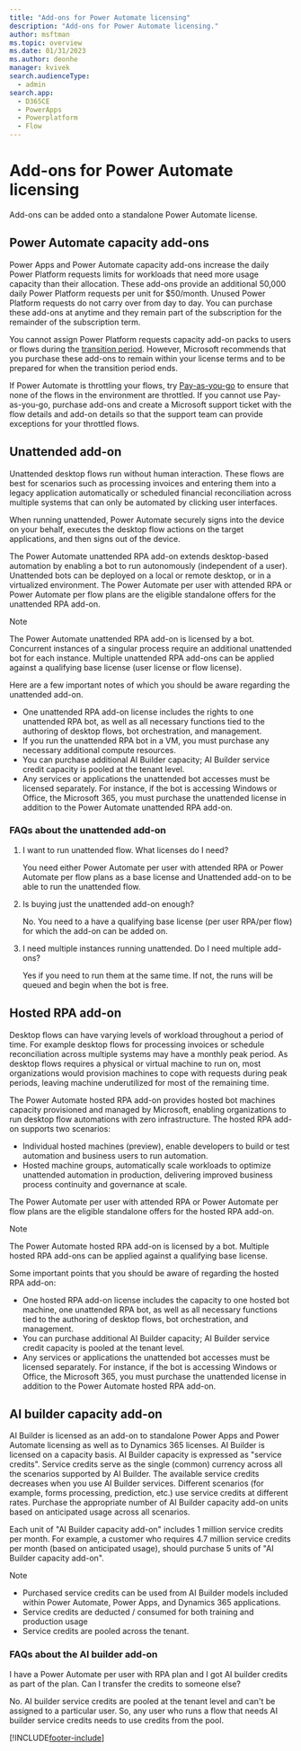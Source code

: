 ```yaml
---
title: "Add-ons for Power Automate licensing"
description: "Add-ons for Power Automate licensing."
author: msftman
ms.topic: overview
ms.date: 01/31/2023
ms.author: deonhe
manager: kvivek
search.audienceType: 
  - admin
search.app:
  - D365CE
  - PowerApps
  - Powerplatform
  - Flow
---
```


# Add-ons for Power Automate licensing

Add-ons can be added onto a standalone Power Automate license.

## Power Automate capacity add-ons

Power Apps and Power Automate capacity add-ons increase the daily Power Platform requests limits for workloads that need more usage capacity than their allocation. These add-ons provide an additional 50,000 daily Power Platform requests per unit for $50/month. Unused Power Platform requests do not carry over from day to day. You can purchase these add-ons at anytime and they remain part of the subscription for the remainder of the subscription term.

You cannot assign Power Platform requests capacity add-on packs to users or flows during the [transition period](https://learn.microsoft.com/power-platform/admin/power-automate-licensing/types#transition-period). However, Microsoft recommends that you purchase these add-ons to remain within your license terms and to be prepared for when the transition period ends. 

If Power Automate is throttling your flows, try [Pay-as-you-go](https://learn.microsoft.com/power-platform/admin/power-automate-licensing/types#pay-as-you-go) to ensure that none of the flows in the environment are throttled. If you cannot use Pay-as-you-go, purchase add-ons and create a Microsoft support ticket with the flow details and add-on details so that the support team can provide exceptions for your throttled flows.

## Unattended add-on

Unattended desktop flows run without human interaction. These flows are best for scenarios such as processing invoices and entering them into a legacy application automatically or scheduled financial reconciliation across multiple systems that can only be automated by clicking user interfaces.

When running unattended, Power Automate securely signs into the device on your behalf, executes the desktop flow actions on the target applications, and then signs out of the device.

The Power Automate unattended RPA add-on extends desktop-based automation by enabling a bot to run autonomously (independent of a user). Unattended bots can be deployed on a local or remote desktop, or in a virtualized environment. The Power Automate per user with attended RPA or Power Automate per flow plans are the eligible standalone offers for the unattended RPA add-on.

> [!NOTE]
> The Power Automate unattended RPA add-on is licensed by a bot. Concurrent instances of a singular process require an additional unattended bot for each instance. Multiple unattended RPA add-ons can be applied against a qualifying base license (user license or flow license).

Here are a few important notes of which you should be aware regarding the unattended add-on.

- One unattended RPA add-on license includes the rights to one unattended RPA bot, as well as all necessary functions tied to the authoring of  desktop flows, bot orchestration, and management.
- If you run the unattended RPA bot in a VM, you must purchase any necessary additional compute resources.
- You can purchase additional AI Builder capacity; AI Builder service credit capacity is pooled at the tenant level.
- Any services or applications the unattended bot accesses must be licensed separately. For instance, if the bot is accessing Windows or Office, the Microsoft 365, you must purchase the unattended license in addition to the Power Automate unattended RPA add-on.

### FAQs about the unattended add-on

1. I want to run unattended flow. What licenses do I need?

   You need either Power Automate per user with attended RPA or Power Automate per flow plans as a base license and Unattended add-on to be able to run the unattended flow.
1. Is buying just the unattended add-on enough?

   No. You need to a have a qualifying base license (per user RPA/per flow) for which the add-on can be added on.
1. I need multiple instances running unattended. Do I need multiple add-ons?

   Yes if you need to run them at the same time. If not, the runs will be queued and begin when the bot is free.


## Hosted RPA add-on

Desktop flows can have varying levels of workload throughout a period of time. For example desktop flows for processing invoices or schedule reconciliation across multiple systems may have a monthly peak period. As desktop flows requires a physical or virtual machine to run on, most organizations would provision machines to cope with requests during peak periods, leaving machine underutilized for most of the remaining time.

The Power Automate hosted RPA add-on provides hosted bot machines capacity provisioned and managed by Microsoft, enabling organizations to run desktop flow automations with zero infrastructure. The hosted RPA add-on supports two scenarios:
- Individual hosted machines (preview), enable developers to build or test automation and business users to run automation.
- Hosted machine groups, automatically scale workloads to optimize unattended automation in production, delivering improved business process continuity and governance at scale.

The Power Automate per user with attended RPA or Power Automate per flow plans are the eligible standalone offers for the hosted RPA add-on.

> [!NOTE]
> The Power Automate hosted RPA add-on is licensed by a bot. Multiple hosted RPA add-ons can be applied against a qualifying base license.

Some important points that you should be aware of regarding the hosted RPA add-on:

- One hosted RPA add-on license includes the capacity to one hosted bot machine, one unattended RPA bot, as well as all necessary functions tied to the authoring of  desktop flows, bot orchestration, and management.
- You can purchase additional AI Builder capacity; AI Builder service credit capacity is pooled at the tenant level.
- Any services or applications the unattended bot accesses must be licensed separately. For instance, if the bot is accessing Windows or Office, the Microsoft 365, you must purchase the unattended license in addition to the Power Automate hosted RPA add-on.


## AI builder capacity add-on

AI Builder is licensed as an add-on to standalone Power Apps and Power Automate licensing as well as to Dynamics 365 licenses. AI Builder is licensed on a capacity basis. AI Builder capacity is expressed as "service credits". Service credits serve as the single (common) currency across all the scenarios supported by AI Builder. The available service credits decreases when you use AI Builder services. Different scenarios (for example, forms processing, prediction, etc.) use service credits at different rates. Purchase the appropriate number of AI Builder capacity add-on units based on anticipated usage across all scenarios.

Each unit of "AI Builder capacity add-on" includes 1 million service credits per month. For example, a customer who requires 4.7 million service credits per month (based on anticipated usage), should purchase 5 units of "AI Builder capacity add-on".

> [!NOTE]
>
> - Purchased service credits can be used from AI Builder models included within Power Automate, Power Apps, and Dynamics 365 applications.
> - Service credits are deducted / consumed for both training and production usage
> - Service credits are pooled across the tenant.

### FAQs about the AI builder add-on

I have a Power Automate per user with RPA plan and I got AI builder credits as part of the plan. Can I transfer the credits to someone else?

No. AI builder service credits are pooled at the tenant level and can't be assigned to a particular user. So, any user who runs a flow that needs AI builder service credits needs to use credits from the pool.

[!INCLUDE[footer-include](../../includes/footer-banner.md)]
